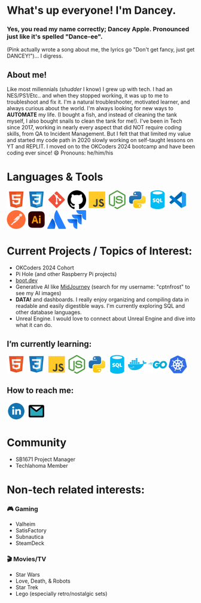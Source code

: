 # What's up everyone! I'm Dancey.
### Yes, you read my name correctly; Dancey Apple. Pronounced just like it's spelled "Dance-ee". 
(Pink actually wrote a song about me, the lyrics go "Don't get fancy, just get DANCEY!")... I digress. 

## About me!
Like most millennials (*shudder* I know) I grew up with tech. I had an NES/PS1/Etc.. and when they stopped working, it was up to me to troubleshoot and fix it. I'm a natural troubleshooter, motivated learner, and always curious about the world. I'm always looking for new ways to __AUTOMATE__ my life. (I bought a fish, and instead of cleaning the tank myself, I also bought snails to clean the tank for me!).
I've been in Tech since 2017, working in nearly every aspect that did NOT require coding skills, from QA to Incident Management. But I felt that that limited my value and started my code path in 2020 slowly working on self-taught lessons on YT and REPLIT. I moved on to the OKCoders 2024 bootcamp and have been coding ever since!
😄 Pronouns: he/him/his

# Languages & Tools
<div>
  <img src="icons/html-svgrepo-com.svg" alt="html5" width=50 height=50>
  <img src="icons/css-svgrepo-com.svg" alt="CSS3" width=50 height=50>
  <img src="icons/git-svgrepo-com.svg" alt="git" width=50 height=50>
  <img src="icons/github-142-svgrepo-com.svg" alt="github" width=50 height=50>
  <img src="icons/js-svgrepo-com.svg" alt="javascript" width=50 height=50>
  <img src="icons/nodejs-icon-svgrepo-com.svg" alt="nodejs" width=50 height=50>
  <img src="icons/python-svgrepo-com.svg" alt="python" width=50 height=50>
  <img src="icons/sql-database-generic-svgrepo-com.svg" alt="sql" width=50 height=50>
  <img src="icons/vscode-svgrepo-com.svg" alt="vscode" width=50 height=50>
  <img src="icons/postman-icon-svgrepo-com.svg" alt="postman" width=50 height=50>
  <img src="icons/adobe-illustrator-svgrepo-com.svg" alt="illustrator" width=50 height=50>
  <img src="icons/atlassian-svgrepo-com.svg" alt="atlassian" width=50 height=50>
  <img src="icons/jira-svgrepo-com.svg" alt="jira" width=50 height=50>
</div>

# Current Projects / Topics of Interest:
- OKCoders 2024 Cohort
- Pi Hole (and other Raspberry Pi projects)
- <a href="https://boot.dev/">boot.dev</a>
- Generative AI like <a href="https://www.midjourney.com/explore">MidJourney</a> (search for my username: "cptnfrost" to see my AI images)
- __DATA!__ and dashboards. I really enjoy organizing and compiling data in readable and easily digestible ways. I'm currently exploring SQL and other database languages.
- Unreal Engine. I would love to connect about Unreal Engine and dive into what it can do. 


## I’m currently learning:
<div>
  <img src="icons/html-svgrepo-com.svg" alt="html5" width=50 height=50>
  <img src="icons/css-svgrepo-com.svg" alt="CSS3" width=50 height=50>
  <img src="icons/js-svgrepo-com.svg" alt="javascript" width=50 height=50>
  <img src="icons/nodejs-icon-svgrepo-com.svg" alt="nodejs" width=50 height=50>
  <img src="icons/python-svgrepo-com.svg" alt="python" width=50 height=50>
  <img src="icons/sql-database-generic-svgrepo-com.svg" alt="sql" width=50 height=50>
  <img src="icons/docker-svgrepo-com.svg" alt="docker" width=50 height=50>
  <img src="icons/go-svgrepo-com.svg" alt="go" width=50 height=50>
  <img src="icons/kubernetes-svgrepo-com.svg" alt="kubernetes" width=50 height=50>
</div>

## How to reach me:
<div> 
  <a href="https://www.linkedin.com/in/dancey-apple/"> <img src="icons/linkedin-1-svgrepo-com.svg" alt="linkedin" width=50 height=50></a>
  <a href="mailto:dancey.apple@proton.me"><img src="icons/email-svgrepo-com.svg" alt="email" width=50 height=50></a>
</div>

# Community
- SB1671 Project Manager
- Techlahoma Member

# Non-tech related interests:
### :video_game: Gaming
- Valheim
- SatisFactory
- Subnautica
- SteamDeck

### :clapper: Movies/TV
- Star Wars
- Love, Death, & Robots
- Star Trek
- Lego (especially retro/nostalgic sets)




